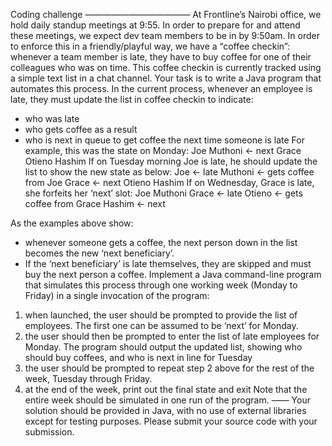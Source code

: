 Coding challenge
————————————
At Frontline’s Nairobi office, we hold daily standup meetings at 9:55. In order to prepare for and attend these meetings,
we expect dev team members to be in by 9:50am. In order to enforce this in a friendly/playful way, we have a “coffee checkin”: 
whenever a team member is late, they have to buy coffee for one of their colleagues who was on time.
This coffee checkin is currently tracked using a simple text list in a chat channel. 
Your task is to write a Java program that automates this process.
In the current process, whenever an employee is late, they must update the list in coffee checkin to indicate:
- who was late
- who gets coffee as a result
- who is next in queue to get coffee the next time someone is late
For example, this was the state on Monday:
Joe
Muthoni <- next
Grace
Otieno
Hashim
If on Tuesday morning Joe is late, he should update the list to show the new state as below:
Joe <- late
Muthoni <- gets coffee from Joe
Grace <- next
Otieno
Hashim
If on Wednesday, Grace is late, she forfeits her ‘next’ slot:
Joe
Muthoni
Grace <- late
Otieno <- gets coffee from Grace
Hashim <- next

As the examples above show:
- whenever someone gets a coffee, the next person down in the list becomes the new ‘next beneficiary’.
- If the ‘next beneficiary’ is late themselves, they are skipped and must buy the next person a coffee.
Implement a Java command-line program that simulates this process through one working week (Monday to Friday) 
in a single invocation of the program:
1. when launched, the user should be prompted to provide the list of employees. 
The first one can be assumed to be ‘next’ for Monday.
2. the user should then be prompted to enter the list of late employees for Monday.
The program should output the updated list, showing who should buy coffees, and who is next in line for Tuesday
3. the user should be prompted to repeat step 2 above for the rest of the week, Tuesday through Friday.
4. at the end of the week, print out the final state and exit
Note that the entire week should be simulated in one run of the program.
——
Your solution should be provided in Java, with no use of external libraries except for testing purposes.
Please submit your source code with your submission.